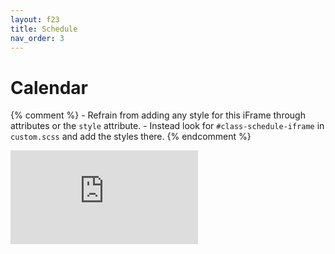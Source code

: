 ```yaml
---
layout: f23
title: Schedule
nav_order: 3
---
```


# Calendar

{% comment %}
    - Refrain from adding any style for this iFrame through attributes or the `style` attribute.
    - Instead look for `#class-schedule-iframe` in `custom.scss` and add the styles there.
{% endcomment %}

<iframe
    id="class-schedule-iframe"
    src="https://calendar.google.com/calendar/embed?src=c_c097a1def61cf281a73c28197c7bd1a2b17ecc6e1efabfd19575af50fda605bd%40group.calendar.google.com&ctz=America%2FNew_York"
    frameborder="0"
    scrolling="no">
</iframe>